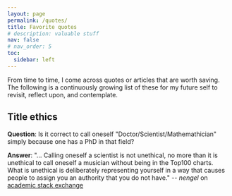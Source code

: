 ```yaml
---
layout: page
permalink: /quotes/
title: Favorite quotes
# description: valuable stuff
nav: false
# nav_order: 5
toc:
  sidebar: left
---
```


From time to time, I come across quotes or articles that are worth saving. The following is a continuously growing list of these for my future self to revisit, reflect upon, and contemplate.

## Title ethics
**Question**: Is it correct to call oneself "Doctor/Scientist/Mathemathician" simply because one has a PhD in that field?

**Answer**: "... Calling oneself a scientist is not unethical, no more than it is unethical to call oneself a musician without being in the Top100 charts. What is unethical is deliberately representing yourself in a way that causes people to assign you an authority that you do not have." -- *nengel* on [academic stack exchange](https://academia.stackexchange.com/a/97293/119123)
